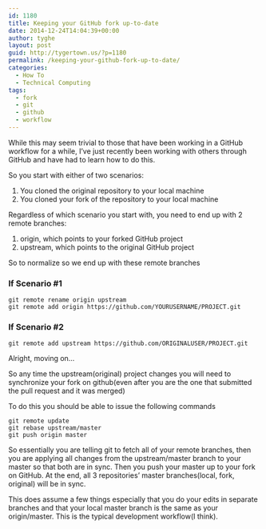 ```yaml
---
id: 1180
title: Keeping your GitHub fork up-to-date
date: 2014-12-24T14:04:39+00:00
author: tyghe
layout: post
guid: http://tygertown.us/?p=1180
permalink: /keeping-your-github-fork-up-to-date/
categories:
  - How To
  - Technical Computing
tags:
  - fork
  - git
  - github
  - workflow
---
```

While this may seem trivial to those that have been working in a GitHub workflow for a while, I&#8217;ve just recently been working with others through GitHub and have had to learn how to do this.

So you start with either of two scenarios:

  1. You cloned the original repository to your local machine
  2. You cloned your fork of the repository to your local machine

Regardless of which scenario you start with, you need to end up with 2 remote branches:

  1. origin, which points to your forked GitHub project
  2. upstream, which points to the original GitHub project

So to normalize so we end up with these remote branches

### If Scenario #1

    
    git remote rename origin upstream
    git remote add origin https://github.com/YOURUSERNAME/PROJECT.git
    

### If Scenario #2

    
    git remote add upstream https://github.com/ORIGINALUSER/PROJECT.git
    

Alright, moving on&#8230;

So any time the upstream(original) project changes you will need to synchronize your fork on github(even after you are the one that submitted the pull request and it was merged)

To do this you should be able to issue the following commands

    
    git remote update
    git rebase upstream/master
    git push origin master
    

So essentially you are telling git to fetch all of your remote branches, then you are applying all changes from the upstream/master branch to your master so that both are in sync. Then you push your master up to your fork on GitHub. At the end, all 3 repositories&#8217; master branches(local, fork, original) will be in sync.

This does assume a few things especially that you do your edits in separate branches and that your local master branch is the same as your origin/master. This is the typical development workflow(I think).